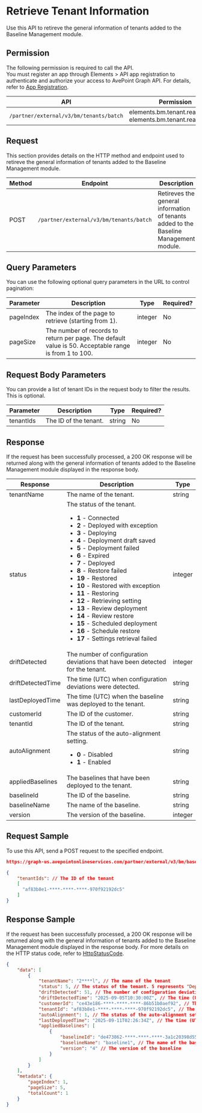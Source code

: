 # Retrieve Tenant Information

Use this API to retireve the general information of tenants added to the Baseline Management module.

## Permission  

The following permission is required to call the API.  
You must register an app through Elements > API app registration to authenticate and authorize your access to AvePoint Graph API. For details, refer to [App Registration](https://cdn.avepoint.com/assets/apelements-webhelp/avepoint-elements-for-partners/index.htm#!Documents/appregistration.htm).  

| API  | Permission  |
|-----------|--------|
| `/partner/external/v3/bm/tenants/batch` | elements.bm.tenant.read.all or elements.bm.tenant.readwrite.all |  

## Request

This section provides details on the HTTP method and endpoint used to retireve the general information of tenants added to the Baseline Management module.

| Method | Endpoint | Description |
| --- | --- | --- |
| POST | `/partner/external/v3/bm/tenants/batch` | Retireves the general information of tenants added to the Baseline Management module. |

## Query Parameters

You can use the following optional query parameters in the URL to control pagination:

|Parameter|Description | Type|Required?|
|---|---|---|---|
|pageIndex|The index of the page to retrieve (starting from 1). |integer|No|
|pageSize|The number of records to return per page. The default value is 50. Acceptable range is from 1 to 100.|integer|No|

## Request Body Parameters

You can provide a list of tenant IDs in the request body to filter the results. This is optional.

|Parameter|Description | Type|Required?|
|---|---|---|---|
|tenantIds|The ID of the tenant. |string |No|

## Response

If the request has been successfully processed, a 200 OK response will be returned along with the general information of tenants added to the Baseline Management module  displayed in the response body.

| Response | Description | Type |
| --- | --- | --- |
| tenantName | The name of the tenant. | string |
| status | The status of the tenant.<ul><li>**1** - Connected</li><li>**2** - Deployed with exception</li><li>**3** - Deploying</li><li>**4** - Deployment draft saved</li><li>**5** - Deployment failed </li><li>**6** - Expired</li><li>**7** - Deployed </li><li>**8** - Restore failed </li><li>**19** - Restored</li><li>**10** - Restored with exception</li><li>**11** - Restoring</li><li>**12** - Retrieving setting</li><li>**13** - Review deployment</li><li>**14** - Review restore</li><li>**15** - Scheduled deployment </li><li>**16** - Schedule restore</li><li>**17** - Settings retrieval failed</li></ul> | integer |
| driftDetected | The number of configuration deviations that have been detected for the tenant. | integer |
| driftDetectedTime | The time (UTC) when configuration deviations were detected. | string |
| lastDeployedTime | The time (UTC) when the baseline was deployed to the tenant. | string |
| customerId | The ID of the customer. | string |
| tenantId | The ID of the tenant. | string |
| autoAlignment | The status of the auto-alignment setting. <ul><li>**0** - Disabled</li><li>**1** - Enabled</li></ul>| string |
| appliedBaselines | The baselines that have been deployed to the tenant.| string |
| baselineId | The ID of the baseline.| string |
| baselineName | The name of the baseline.| string |
| version | The version of the baseline.| integer |

## Request Sample

To use this API, send a POST request to the specified endpoint.

```json
https://graph-us.avepointonlineservices.com/partner/external/v3/bm/baselines/batch?pageIndex=1&pageSize=50

{
    "tenantIds": // The ID of the tenant
    [
      "af83b8e1-****-****-****-970f92192dc5"
    ]
}
```

## Response Sample  

If the request has been successfully processed, a 200 OK response will be returned along with the general information of tenants added to the Baseline Management module displayed in the response body. For more details on the HTTP status code, refer to [HttpStatusCode](https://learn.avepoint.com/docs/Use-AvePoint-Graph-API.html#http-status-code).

```json
{
    "data": [
        {
            "tenantName": "2****l", // The name of the tenant
            "status": 5, // The status of the tenant. 5 represents "Deployment failed"
            "driftDetected": 51, // The number of configuration deviations that have been detected for the tenant
            "driftDetectedTime": "2025-09-05T10:30:00Z", // The time (UTC) when configuration deviations were detected
            "customerId": "ce43e186-****-****-****-86b51b0aef92", // The ID of the customer
            "tenantId": "af83b8e1-****-****-****-970f92192dc5", // The ID of the tenant
            "autoAlignment": 1, // The status of the auto-alignment setting. 1 represents "Enabled"
            "lastDeployedTime": "2025-09-11T02:26:34Z", // The time (UTC) when the baseline was deployed to the tenant
            "appliedBaselines": [
                {
                    "baselineId": "de473862-****-****-****-3a1c20398d55", // The ID of the baseline
                    "baselineName": "baseline1", // The name of the baseline
                    "version": "4" // The version of the baseline
                }
            ]
        }
    ],
    "metadata": {
        "pageIndex": 1,
        "pageSize": 5,
        "totalCount": 1
    }
}